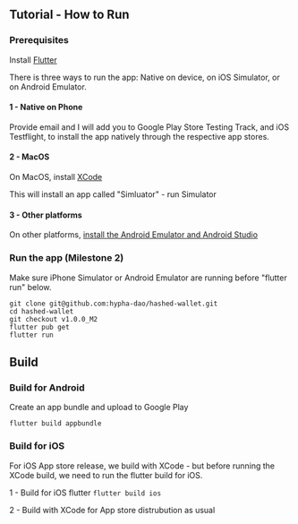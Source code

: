 ## Tutorial - How to Run

### Prerequisites

Install [Flutter](https://docs.flutter.dev/get-started/install)

There is three ways to run the app: Native on device, on iOS Simulator, or on Android Emulator.

#### 1 - Native on Phone

Provide email and I will add you to Google Play Store Testing Track, and iOS Testflight, to install the app natively through the respective app stores. 

#### 2 - MacOS
On MacOS, install [XCode](https://apps.apple.com/us/app/xcode/id497799835?mt=12)

This will install an app called "Simluator" - run Simulator

#### 3 - Other platforms
On other platforms, [install the Android Emulator and Android Studio](https://developer.android.com/studio/run/emulator)

### Run the app (Milestone 2)

Make sure iPhone Simulator or Android Emulator are running before "flutter run" below.

```
git clone git@github.com:hypha-dao/hashed-wallet.git
cd hashed-wallet
git checkout v1.0.0_M2 
flutter pub get
flutter run
```

## Build

### Build for Android

Create an app bundle and upload to Google Play

```flutter build appbundle```

### Build for iOS 

For iOS App store release, we build with XCode - but before running the XCode build, we need to run the flutter build for iOS.

1 - Build for iOS flutter
```flutter build ios```

2 - Build with XCode for App store distrubution as usual

